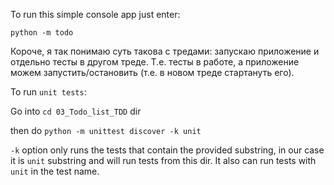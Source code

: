 To run this simple console app just enter:

`python -m todo`

Короче, я так понимаю суть такова с тредами: запускаю приложение 
и отдельно тесты в другом треде. Т.е. тесты в работе, а приложение можем запустить/остановить
(т.е. в новом треде стартануть его).

To run `unit tests`:

Go into `cd 03_Todo_list_TDD` dir

then do `python -m unittest discover -k unit`

`-k` option only runs the tests that contain the provided substring,
in our case it is `unit` substring and will run tests from this dir.
It also can run tests with `unit` in the test name.